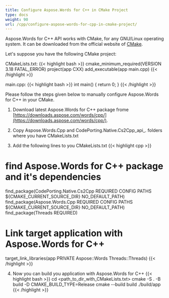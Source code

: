 ```yaml
---
title: Configure Aspose.Words for C++ in CMake Project
type: docs
weight: 90
url: /cpp/configure-aspose-words-for-cpp-in-cmake-project/
---
```


Aspose.Words for C++ API works with CMake, for any GNU/Linux operating system. It can be downloaded from the official website of [CMake](https://cmake.org/download/).

Let's suppose you have the following CMake project:

CMakeLists.txt:
{{< highlight bash >}}
cmake_minimum_required(VERSION 3.18 FATAL_ERROR)
project(app CXX)
add_executable(app main.cpp)
{{< /highlight >}}

main.cpp:
{{< highlight bash >}}
int main()
{
    return 0;
}
{{< /highlight >}}

Please follow the steps given below to manually configure Aspose.Words for C++ in your CMake.

1. Download latest Aspose.Words for C++ package frome [https://downloads.aspose.com/words/cpp/](https://downloads.aspose.com/words/cpp/).

2. Copy Aspose.Words.Cpp and CodePorting.Native.Cs2Cpp_api_*.* folders where you have CMakeLists.txt

3. Add the following lines to you CMakeLists.txt
{{< highlight cpp >}}
# find Aspose.Words for C++ package and it's dependencies
find_package(CodePorting.Native.Cs2Cpp REQUIRED CONFIG PATHS ${CMAKE_CURRENT_SOURCE_DIR} NO_DEFAULT_PATH)
find_package(Aspose.Words.Cpp REQUIRED CONFIG PATHS ${CMAKE_CURRENT_SOURCE_DIR} NO_DEFAULT_PATH)
find_package(Threads REQUIRED)

# Link target application with Aspose.Words for C++
target_link_libraries(app PRIVATE Aspose::Words Threads::Threads)
{{< /highlight >}} 

4. Now you can build you application with Aspose.Words for C++
{{< highlight bash >}}
cd <path_to_dir_with_CMakeLists.txt>
cmake -S . -B build -D CMAKE_BUILD_TYPE=Release
cmake --build build
./build/app
{{< /highlight >}}
